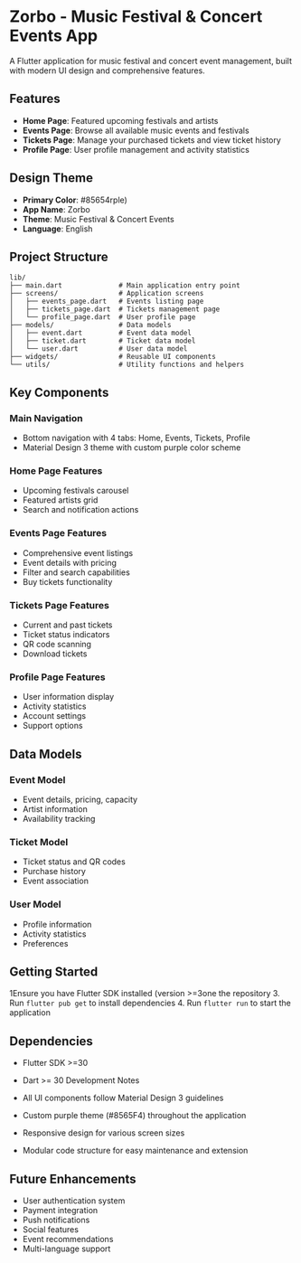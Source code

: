 # Zorbo - Music Festival & Concert Events App

A Flutter application for music festival and concert event management, built with modern UI design and comprehensive features.

## Features

- **Home Page**: Featured upcoming festivals and artists
- **Events Page**: Browse all available music events and festivals
- **Tickets Page**: Manage your purchased tickets and view ticket history
- **Profile Page**: User profile management and activity statistics

## Design Theme

- **Primary Color**: #85654rple)
- **App Name**: Zorbo
- **Theme**: Music Festival & Concert Events
- **Language**: English

## Project Structure

```
lib/
├── main.dart              # Main application entry point
├── screens/               # Application screens
│   ├── events_page.dart   # Events listing page
│   ├── tickets_page.dart  # Tickets management page
│   └── profile_page.dart  # User profile page
├── models/                # Data models
│   ├── event.dart         # Event data model
│   ├── ticket.dart        # Ticket data model
│   └── user.dart          # User data model
├── widgets/               # Reusable UI components
└── utils/                 # Utility functions and helpers
```

## Key Components

### Main Navigation
- Bottom navigation with 4 tabs: Home, Events, Tickets, Profile
- Material Design 3 theme with custom purple color scheme

### Home Page Features
- Upcoming festivals carousel
- Featured artists grid
- Search and notification actions

### Events Page Features
- Comprehensive event listings
- Event details with pricing
- Filter and search capabilities
- Buy tickets functionality

### Tickets Page Features
- Current and past tickets
- Ticket status indicators
- QR code scanning
- Download tickets

### Profile Page Features
- User information display
- Activity statistics
- Account settings
- Support options

## Data Models

### Event Model
- Event details, pricing, capacity
- Artist information
- Availability tracking

### Ticket Model
- Ticket status and QR codes
- Purchase history
- Event association

### User Model
- Profile information
- Activity statistics
- Preferences

## Getting Started

1Ensure you have Flutter SDK installed (version >=3one the repository
3. Run `flutter pub get` to install dependencies
4. Run `flutter run` to start the application

## Dependencies

- Flutter SDK >=30
- Dart >= 30 Development Notes

- All UI components follow Material Design 3 guidelines
- Custom purple theme (#8565F4) throughout the application
- Responsive design for various screen sizes
- Modular code structure for easy maintenance and extension

## Future Enhancements

- User authentication system
- Payment integration
- Push notifications
- Social features
- Event recommendations
- Multi-language support
